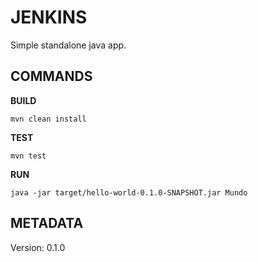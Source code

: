 # JENKINS

Simple standalone java app.

## COMMANDS

**BUILD**

``` shell
mvn clean install
```

**TEST**

``` shell
mvn test
```

**RUN**

``` shell
java -jar target/hello-world-0.1.0-SNAPSHOT.jar Mundo
```


## METADATA

Version: 0.1.0
